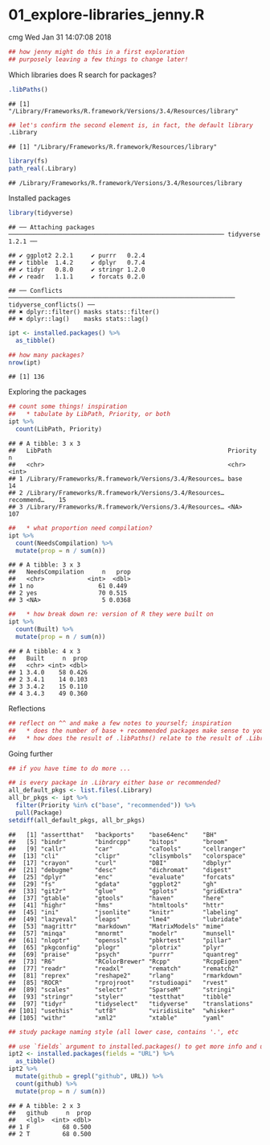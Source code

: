 01\_explore-libraries\_jenny.R
================
cmg
Wed Jan 31 14:07:08 2018

``` r
## how jenny might do this in a first exploration
## purposely leaving a few things to change later!
```

Which libraries does R search for packages?

``` r
.libPaths()
```

    ## [1] "/Library/Frameworks/R.framework/Versions/3.4/Resources/library"

``` r
## let's confirm the second element is, in fact, the default library
.Library
```

    ## [1] "/Library/Frameworks/R.framework/Resources/library"

``` r
library(fs)
path_real(.Library)
```

    ## /Library/Frameworks/R.framework/Versions/3.4/Resources/library

Installed packages

``` r
library(tidyverse)
```

    ## ── Attaching packages ──────────────────────────────────────────────────────────── tidyverse 1.2.1 ──

    ## ✔ ggplot2 2.2.1     ✔ purrr   0.2.4
    ## ✔ tibble  1.4.2     ✔ dplyr   0.7.4
    ## ✔ tidyr   0.8.0     ✔ stringr 1.2.0
    ## ✔ readr   1.1.1     ✔ forcats 0.2.0

    ## ── Conflicts ─────────────────────────────────────────────────────────────── tidyverse_conflicts() ──
    ## ✖ dplyr::filter() masks stats::filter()
    ## ✖ dplyr::lag()    masks stats::lag()

``` r
ipt <- installed.packages() %>%
  as_tibble()

## how many packages?
nrow(ipt)
```

    ## [1] 136

Exploring the packages

``` r
## count some things! inspiration
##   * tabulate by LibPath, Priority, or both
ipt %>%
  count(LibPath, Priority)
```

    ## # A tibble: 3 x 3
    ##   LibPath                                                 Priority       n
    ##   <chr>                                                   <chr>      <int>
    ## 1 /Library/Frameworks/R.framework/Versions/3.4/Resources… base          14
    ## 2 /Library/Frameworks/R.framework/Versions/3.4/Resources… recommend…    15
    ## 3 /Library/Frameworks/R.framework/Versions/3.4/Resources… <NA>         107

``` r
##   * what proportion need compilation?
ipt %>%
  count(NeedsCompilation) %>%
  mutate(prop = n / sum(n))
```

    ## # A tibble: 3 x 3
    ##   NeedsCompilation     n   prop
    ##   <chr>            <int>  <dbl>
    ## 1 no                  61 0.449 
    ## 2 yes                 70 0.515 
    ## 3 <NA>                 5 0.0368

``` r
##   * how break down re: version of R they were built on
ipt %>%
  count(Built) %>%
  mutate(prop = n / sum(n))
```

    ## # A tibble: 4 x 3
    ##   Built     n  prop
    ##   <chr> <int> <dbl>
    ## 1 3.4.0    58 0.426
    ## 2 3.4.1    14 0.103
    ## 3 3.4.2    15 0.110
    ## 4 3.4.3    49 0.360

Reflections

``` r
## reflect on ^^ and make a few notes to yourself; inspiration
##   * does the number of base + recommended packages make sense to you?
##   * how does the result of .libPaths() relate to the result of .Library?
```

Going further

``` r
## if you have time to do more ...

## is every package in .Library either base or recommended?
all_default_pkgs <- list.files(.Library)
all_br_pkgs <- ipt %>%
  filter(Priority %in% c("base", "recommended")) %>%
  pull(Package)
setdiff(all_default_pkgs, all_br_pkgs)
```

    ##   [1] "assertthat"   "backports"    "base64enc"    "BH"          
    ##   [5] "bindr"        "bindrcpp"     "bitops"       "broom"       
    ##   [9] "callr"        "car"          "caTools"      "cellranger"  
    ##  [13] "cli"          "clipr"        "clisymbols"   "colorspace"  
    ##  [17] "crayon"       "curl"         "DBI"          "dbplyr"      
    ##  [21] "debugme"      "desc"         "dichromat"    "digest"      
    ##  [25] "dplyr"        "enc"          "evaluate"     "forcats"     
    ##  [29] "fs"           "gdata"        "ggplot2"      "gh"          
    ##  [33] "git2r"        "glue"         "gplots"       "gridExtra"   
    ##  [37] "gtable"       "gtools"       "haven"        "here"        
    ##  [41] "highr"        "hms"          "htmltools"    "httr"        
    ##  [45] "ini"          "jsonlite"     "knitr"        "labeling"    
    ##  [49] "lazyeval"     "leaps"        "lme4"         "lubridate"   
    ##  [53] "magrittr"     "markdown"     "MatrixModels" "mime"        
    ##  [57] "minqa"        "mnormt"       "modelr"       "munsell"     
    ##  [61] "nloptr"       "openssl"      "pbkrtest"     "pillar"      
    ##  [65] "pkgconfig"    "plogr"        "plotrix"      "plyr"        
    ##  [69] "praise"       "psych"        "purrr"        "quantreg"    
    ##  [73] "R6"           "RColorBrewer" "Rcpp"         "RcppEigen"   
    ##  [77] "readr"        "readxl"       "rematch"      "rematch2"    
    ##  [81] "reprex"       "reshape2"     "rlang"        "rmarkdown"   
    ##  [85] "ROCR"         "rprojroot"    "rstudioapi"   "rvest"       
    ##  [89] "scales"       "selectr"      "SparseM"      "stringi"     
    ##  [93] "stringr"      "styler"       "testthat"     "tibble"      
    ##  [97] "tidyr"        "tidyselect"   "tidyverse"    "translations"
    ## [101] "usethis"      "utf8"         "viridisLite"  "whisker"     
    ## [105] "withr"        "xml2"         "xtable"       "yaml"

``` r
## study package naming style (all lower case, contains '.', etc

## use `fields` argument to installed.packages() to get more info and use it!
ipt2 <- installed.packages(fields = "URL") %>%
  as_tibble()
ipt2 %>%
  mutate(github = grepl("github", URL)) %>%
  count(github) %>%
  mutate(prop = n / sum(n))
```

    ## # A tibble: 2 x 3
    ##   github     n  prop
    ##   <lgl>  <int> <dbl>
    ## 1 F         68 0.500
    ## 2 T         68 0.500
